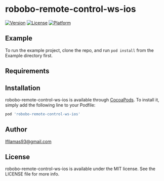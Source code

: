 # robobo-remote-control-ws-ios

[![Version](https://img.shields.io/cocoapods/v/robobo-remote-control-ws-ios.svg?style=flat)](https://cocoapods.org/pods/robobo-remote-control-ws-ios)
[![License](https://img.shields.io/cocoapods/l/robobo-remote-control-ws-ios.svg?style=flat)](https://cocoapods.org/pods/robobo-remote-control-ws-ios)
[![Platform](https://img.shields.io/cocoapods/p/robobo-remote-control-ws-ios.svg?style=flat)](https://cocoapods.org/pods/robobo-remote-control-ws-ios)

## Example

To run the example project, clone the repo, and run `pod install` from the Example directory first.

## Requirements

## Installation

robobo-remote-control-ws-ios is available through [CocoaPods](https://cocoapods.org). To install
it, simply add the following line to your Podfile:

```ruby
pod 'robobo-remote-control-ws-ios'
```

## Author

lfllamas93@gmail.com

## License

robobo-remote-control-ws-ios is available under the MIT license. See the LICENSE file for more info.
